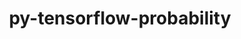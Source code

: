 ---
title: "py-tensorflow-probability"
layout: cache
categories: [package, develop-2023-08-13]
meta: {"versions": ["0.18.0"], "compilers": ["gcc@=11.3.0"], "oss": ["ubuntu22.04"], "platforms": ["linux"], "targets": ["x86_64_v3"], "stacks": ["ml-linux-x86_64-cpu", "ml-linux-x86_64-cuda", "ml-linux-x86_64-rocm", "root"], "num_specs": 2, "num_specs_by_stack": {"ml-linux-x86_64-cuda": 1, "root": 2, "ml-linux-x86_64-rocm": 1, "ml-linux-x86_64-cpu": 1}}
spec_details: [{"hash": "u7czvfbh6shl2qzbc76cyeooaad7a3rl", "compiler": "gcc@=11.3.0", "versions": ["0.18.0"], "os": "ubuntu22.04", "platform": "linux", "target": "x86_64_v3", "variants": ["build_system=generic"], "stacks": ["ml-linux-x86_64-cuda", "root"], "size": "-", "tarball": "https://binaries.spack.io/releases/develop-2023-08-13/build_cache/linux-ubuntu22.04-x86_64_v3/gcc-11.3.0/py-tensorflow-probability-0.18.0/linux-ubuntu22.04-x86_64_v3-gcc-11.3.0-py-tensorflow-probability-0.18.0-u7czvfbh6shl2qzbc76cyeooaad7a3rl.spack"}, {"hash": "zod6u7yacgnnakxrjng5w555zzq3r7li", "compiler": "gcc@=11.3.0", "versions": ["0.18.0"], "os": "ubuntu22.04", "platform": "linux", "target": "x86_64_v3", "variants": ["build_system=generic"], "stacks": ["ml-linux-x86_64-rocm", "ml-linux-x86_64-cpu", "root"], "size": "-", "tarball": "https://binaries.spack.io/releases/develop-2023-08-13/build_cache/linux-ubuntu22.04-x86_64_v3/gcc-11.3.0/py-tensorflow-probability-0.18.0/linux-ubuntu22.04-x86_64_v3-gcc-11.3.0-py-tensorflow-probability-0.18.0-zod6u7yacgnnakxrjng5w555zzq3r7li.spack"}]
---